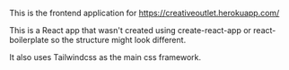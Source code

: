 This is the frontend application for https://creativeoutlet.herokuapp.com/

This is a React app that wasn't created using create-react-app or react-boilerplate so the structure might look different.

It also uses Tailwindcss as the main css framework.
